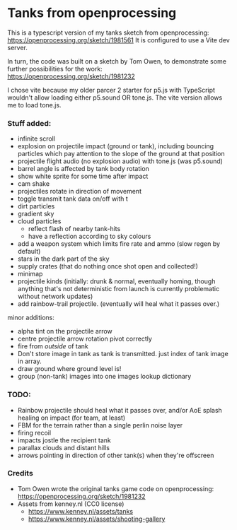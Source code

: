 # Tanks from openprocessing

This is a typescript version of my tanks sketch from openprocessing:
https://openprocessing.org/sketch/1981561
It is configured to use a Vite dev server.

In turn, the code was built on a sketch by Tom Owen, to demonstrate some further possibilities for the work:
https://openprocessing.org/sketch/1981232

I chose vite because my older parcer 2 starter for p5.js with TypeScript wouldn't allow loading either p5.sound OR tone.js. The vite version allows me to load tone.js.

### Stuff added:

-   infinite scroll
-   explosion on projectile impact (ground or tank), including bouncing particles which pay attention to the slope of the ground at that position
-   projectile flight audio (no explosion audio) with tone.js (was p5.sound)
-   barrel angle is affected by tank body rotation
-   show white sprite for some time after impact
-   cam shake
-   projectiles rotate in direction of movement
-   toggle transmit tank data on/off with t
-   dirt particles
-   gradient sky
-   cloud particles
    -   reflect flash of nearby tank-hits
    -   have a reflection according to sky colours
-   add a weapon system which limits fire rate and ammo (slow regen by default)
-   stars in the dark part of the sky
-   supply crates (that do nothing once shot open and collected!)
-   minimap
-   projectile kinds (initially: drunk & normal, eventually homing, though anything that's not deterministic from launch is currently problematic without network updates)
-   add rainbow-trail projectile. (eventually will heal what it passes over.)

minor additions:

-   alpha tint on the projectile arrow
-   centre projectile arrow rotation pivot correctly
-   fire from _outside_ of tank
-   Don't store image in tank as tank is transmitted. just index of tank image in array.
-   draw ground where ground level is!
-   group (non-tank) images into one images lookup dictionary

### TODO:

-   Rainbow projectile should heal what it passes over, and/or AoE splash healing on impact (for team, at least)
-   FBM for the terrain rather than a single perlin noise layer
-   firing recoil
-   impacts jostle the recipient tank
-   parallax clouds and distant hills
-   arrows pointing in direction of other tank(s) when they're offscreen

### Credits

-   Tom Owen wrote the original tanks game code on openprocessing: https://openprocessing.org/sketch/1981232
-   Assets from kenney.nl (CC0 license)
    -   https://www.kenney.nl/assets/tanks
    -   https://www.kenney.nl/assets/shooting-gallery
